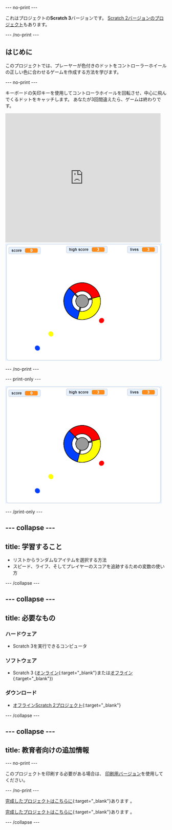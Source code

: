 \--- no-print \---

これはプロジェクトの**Scratch 3**バージョンです。 [Scratch 2バージョンのプロジェクト](https://projects.raspberrypi.org/en/projects/catch-the-dots-scratch2)もあります。

\--- /no-print \---

## はじめに

このプロジェクトでは、プレーヤーが色付きのドットをコントローラーホイールの正しい色に合わせるゲームを作成する方法を学びます。

\--- no-print \---

キーボードの矢印キーを使用してコントローラホイールを回転させ、中心に飛んでくるドットをキャッチします。 あなたが3回間違えたら、ゲームは終わりです。

<div class="scratch-preview">
  <iframe allowtransparency="true" width="485" height="402" src="https://scratch.mit.edu/projects/embed/252923761/?autostart=false" frameborder="0" scrolling="no"></iframe>
  <img src="images/dots-final.png">
</div>

\--- /no-print \---

\--- print-only \---

![ドットのスクリーンショット](images/dots-final.png)

\--- /print-only \---

## \--- collapse \---

## title: 学習すること

+ リストからランダムなアイテムを選択する方法
+ スピード、ライフ、そしてプレイヤーのスコアを追跡するための変数の使い方

\--- /collapse \---

## \--- collapse \---

## title: 必要なもの

### ハードウェア

+ Scratch 3を実行できるコンピュータ

### ソフトウェア

+ Scratch 3 ([オンライン](http://rpf.io/scratchon){:target="_blank"}または[オフライン](http://rpf.io/scratchoff){:target="_blank"})

### ダウンロード

+ [オフラインScratch 2プロジェクト](http://rpf.io/p/en/catch-the-dots-go){:target="_blank"}

\--- /collapse \---

## \--- collapse \---

## title: 教育者向けの追加情報

\--- no-print \---

このプロジェクトを印刷する必要がある場合は、 [印刷用バージョン](https://projects.raspberrypi.org/en/projects/catch-the-dots/print)を使用してください。

\--- /no-print \---

[完成したプロジェクトはこちらに](http://rpf.io/p/en/catch-the-dots-get){:target="_blank"}あります 。

[完成したプロジェクトはこちらに](https://scratch.mit.edu/projects/252923761/#editor){:target="_blank"}あります 。

\--- /collapse \---